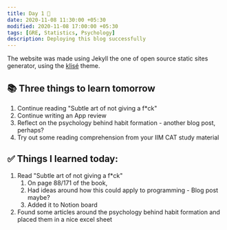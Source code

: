 ```yaml
---
title: Day 1 🍏
date: 2020-11-08 11:30:00 +05:30
modified: 2020-11-08 17:00:00 +05:30
tags: [GRE, Statistics, Psychology]
description: Deploying this blog successfully
---
```


The website was made using Jekyll the one of open source static sites generator, using the <a href="https://github.com/piharpi/jekyll-klise" target="_blank" rel="noopener">klisé</a> theme.

## 📚 Three things to learn tomorrow

1. Continue reading "Subtle art of not giving a f*ck"
2. Continue writing an App review
3. Reflect on the psychology behind habit formation - another blog post, perhaps?
4. Try out some reading comprehension from your IIM CAT study material

## ✅ Things I learned today:

1. Read "Subtle art of not giving a f*ck"
   1. On page 88/171 of the book,
   2. Had ideas around how this could apply to programming - Blog post maybe?
   3. Added it to Notion board
2. Found some articles around the psychology behind habit formation and placed them in a nice excel sheet